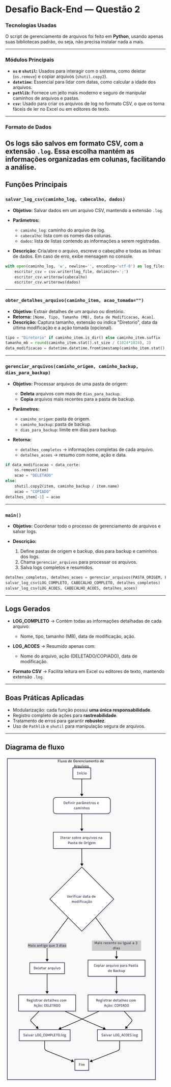 # Desafio Back-End — Questão 2

### **Tecnologias Usadas**

O script de gerenciamento de arquivos foi feito em **Python**, usando apenas suas bibliotecas padrão, ou seja, não precisa instalar nada a mais.

---

### **Módulos Principais**

* **`os` e `shutil`:** Usados para interagir com o sistema, como deletar (`os.remove`) e copiar arquivos (`shutil.copy2`).
* **`datetime`:** Essencial para lidar com datas, como calcular a idade dos arquivos.
* **`pathlib`:** Fornece um jeito mais moderno e seguro de manipular caminhos de arquivos e pastas.
* **`csv`:** Usado para criar os arquivos de log no formato CSV, o que os torna fáceis de ler no Excel ou em editores de texto.

---

### **Formato de Dados**

Os logs são salvos em formato **CSV**, com a extensão `.log`. Essa escolha mantém as informações organizadas em colunas, facilitando a análise.
---

## Funções Principais

### `salvar_log_csv(caminho_log, cabecalho, dados)`

* **Objetivo:** Salvar dados em um arquivo CSV, mantendo a extensão `.log`.
* **Parâmetros:**

  * `caminho_log`: caminho do arquivo de log.
  * `cabecalho`: lista com os nomes das colunas.
  * `dados`: lista de listas contendo as informações a serem registradas.
* **Descrição:**
  Cria/abre o arquivo, escreve o cabeçalho e todas as linhas de dados. Em caso de erro, exibe mensagem no console.

```python
with open(caminho_log, 'w', newline='', encoding='utf-8') as log_file:
    escritor_csv = csv.writer(log_file, delimiter=';')
    escritor_csv.writerow(cabecalho)
    escritor_csv.writerows(dados)
```

---

### `obter_detalhes_arquivo(caminho_item, acao_tomada="")`

* **Objetivo:** Extrair detalhes de um arquivo ou diretório.
* **Retorna:** `[Nome, Tipo, Tamanho (MB), Data de Modificacao, Acao]`.
* **Descrição:**
  Captura tamanho, extensão ou indica "Diretorio", data da última modificação e a ação tomada (opcional).

```python
tipo = "Diretorio" if caminho_item.is_dir() else caminho_item.suffix
tamanho_mb = round(caminho_item.stat().st_size / (1024*1024), 2)
data_modificacao = datetime.datetime.fromtimestamp(caminho_item.stat().st_mtime)
```

---

### `gerenciar_arquivos(caminho_origem, caminho_backup, dias_para_backup)`

* **Objetivo:** Processar arquivos de uma pasta de origem:

  * **Deleta** arquivos com mais de `dias_para_backup`.
  * **Copia** arquivos mais recentes para a pasta de backup.
* **Parâmetros:**

  * `caminho_origem`: pasta de origem.
  * `caminho_backup`: pasta de backup.
  * `dias_para_backup`: limite em dias para backup.
* **Retorna:**

  * `detalhes_completos` → informações completas de cada arquivo.
  * `detalhes_acoes` → resumo com nome, ação e data.

```python
if data_modificacao < data_corte:
    os.remove(item)
    acao = "DELETADO"
else:
    shutil.copy2(item, caminho_backup / item.name)
    acao = "COPIADO"
detalhes_item[-1] = acao
```

---

### `main()`

* **Objetivo:** Coordenar todo o processo de gerenciamento de arquivos e salvar logs.
* **Descrição:**

  1. Define pastas de origem e backup, dias para backup e caminhos dos logs.
  2. Chama `gerenciar_arquivos` para processar os arquivos.
  3. Salva logs completos e resumidos.

```python
detalhes_completos, detalhes_acoes = gerenciar_arquivos(PASTA_ORIGEM, PASTA_BACKUP, DIAS_BACKUP)
salvar_log_csv(LOG_COMPLETO, CABECALHO_COMPLETO, detalhes_completos)
salvar_log_csv(LOG_ACOES, CABECALHO_ACOES, detalhes_acoes)
```

---

## Logs Gerados

* **LOG\_COMPLETO** → Contém todas as informações detalhadas de cada arquivo:

  * Nome, tipo, tamanho (MB), data de modificação, ação.
* **LOG\_ACOES** → Resumido apenas com:

  * Nome do arquivo, ação (DELETADO/COPIADO), data de modificação.
* **Formato CSV** → Facilita leitura em Excel ou editores de texto, mantendo extensão `.log`.

---

## Boas Práticas Aplicadas

* Modularização: cada função possui **uma única responsabilidade**.
* Registro completo de ações para **rastreabilidade**.
* Tratamento de erros para garantir **robustez**.
* Uso de `Pathlib` e `shutil` para manipulação segura de arquivos.

---

## Diagrama de fluxo

![MER - Diagrama criadno no mermaid 'https://www.mermaidchart.com/' ](../assets/gerenciamento-de-arquivos.png)